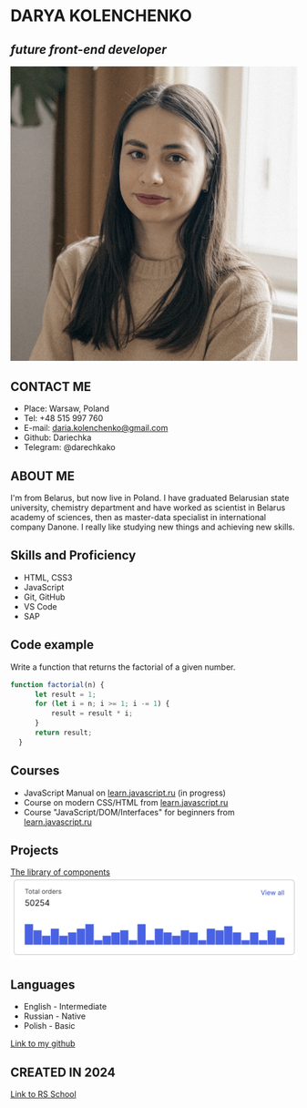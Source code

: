# DARYA KOLENCHENKO
## *future front-end developer*
![My avatar](photo.jpg)

## CONTACT ME
* Place: Warsaw, Poland
* Tel: +48 515 997 760
* E-mail: daria.kolenchenko@gmail.com
* Github: Dariechka
* Telegram: @darechkako

## ABOUT ME
I'm from Belarus, but now live in Poland. I have graduated Belarusian state university, chemistry department and have worked as scientist in Belarus academy of sciences, then as master-data specialist in international company Danone. I really like studying new things and achieving new skills.

## Skills and Proficiency
* HTML, CSS3
* JavaScript
* Git, GitHub
* VS Code
* SAP

## Code example
Write a function that returns the factorial of a given number.
```javascript
function factorial(n) {
      let result = 1;
      for (let i = n; i >= 1; i -= 1) {
          result = result * i;
      }
      return result;
  }
```

## Courses
* JavaScript Manual on [learn.javascript.ru](https://learn.javascript.ru/) (in progress)
* Course on modern CSS/HTML from [learn.javascript.ru](https://learn.javascript.ru/courses/htmlcss)
* Course "JavaScript/​DOM/​Interfaces" for beginners from [learn.javascript.ru](https://learn.javascript.ru/courses/jsbasic)

## Projects
[The library of components](https://github.com/Dariechka/htmlcss-20240412_daria-kolenchenko)
![Histogram](Histogram.png)

## Languages
* English - Intermediate
* Russian - Native
* Polish - Basic

[Link to my github](https://github.com/Dariechka)

## CREATED IN 2024

[Link to RS School](https://rs.school/)